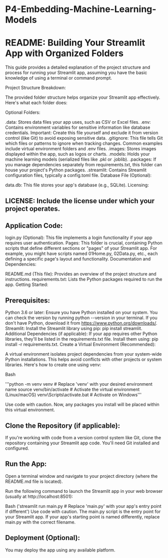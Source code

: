 # P4-Embedding-Machine-Learning-Models
# README: Building Your Streamlit App with Organized Folders

This guide provides a detailed explanation of the project structure and process for running your Streamlit app, assuming you have the basic knowledge of using a terminal or command prompt.

Project Structure Breakdown:

The provided folder structure helps organize your Streamlit app effectively. Here's what each folder does:

Optional Folders:

.data: Stores data files your app uses, such as CSV or Excel files.
.env: Contains environment variables for sensitive information like database credentials. Important: Create this file yourself and exclude it from version control (like Git) to avoid exposing sensitive data.
.gitignore: This file tells Git which files or patterns to ignore when tracking changes. Common examples include virtual environment folders and .env files.
.images: Stores images displayed within the app, such as logos or charts.
.models: Holds your machine learning models (serialized files like .pkl or .joblib).
.packages: If you manage dependencies separately from requirements.txt, this folder can house your project's Python packages.
.streamlit: Contains Streamlit configuration files, typically a config.toml file.
Database File (Optional):

data.db: This file stores your app's database (e.g., SQLite).
Licensing:

## LICENSE: Include the license under which your project operates.
## Application Code:

login.py (Optional): This file implements a login functionality if your app requires user authentication.
Pages: This folder is crucial, containing Python scripts that define different sections or "pages" of your Streamlit app. For example, you might have scripts named 01Home.py, 02Data.py, etc., each defining a specific page's layout and functionality.
Documentation and Dependencies:

README.md (This file): Provides an overview of the project structure and instructions.
requirements.txt: Lists the Python packages required to run the app.
Getting Started:

## Prerequisites:

Python 3.6 or later: Ensure you have Python installed on your system. You can check the version by running python --version in your terminal. If you don't have Python, download it from https://www.python.org/downloads/.
Streamlit: Install the Streamlit library using pip: pip install streamlit.
Additional Dependencies (if applicable): If your app requires other Python libraries, they'll be listed in the requirements.txt file. Install them using: pip install -r requirements.txt.
Create a Virtual Environment (Recommended):

A virtual environment isolates project dependencies from your system-wide Python installations. This helps avoid conflicts with other projects or system libraries. Here's how to create one using venv:

Bash

'''python -m venv venv  # Replace 'venv' with your desired environment name
source venv/bin/activate  # Activate the virtual environment (Linux/macOS)
venv\Scripts\activate.bat  # Activate on Windows'''

Use code with caution.
Now, any packages you install will be placed within this virtual environment.

## Clone the Repository (if applicable):

If you're working with code from a version control system like Git, clone the repository containing your Streamlit app code. You'll need Git installed and configured.

## Run the App:

Open a terminal window and navigate to your project directory (where the README.md file is located).

Run the following command to launch the Streamlit app in your web browser (usually at http://localhost:8501):

Bash
('streamlit run main.py  # Replace 'main.py' with your app's entry point if different')
Use code with caution.
The main.py script is the entry point for your Streamlit app. If your app's starting point is named differently, replace main.py with the correct filename.

## Deployment (Optional):
You may deploy the app using any available platform.
